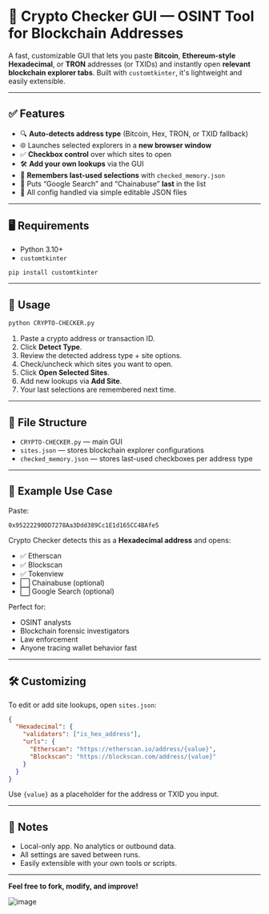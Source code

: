 # 🔎 Crypto Checker GUI — OSINT Tool for Blockchain Addresses

A fast, customizable GUI that lets you paste **Bitcoin**, **Ethereum-style Hexadecimal**, or **TRON** addresses (or TXIDs) and instantly open **relevant blockchain explorer tabs**. Built with `customtkinter`, it's lightweight and easily extensible.

---

## ✅ Features

- 🔍 **Auto-detects address type** (Bitcoin, Hex, TRON, or TXID fallback)
- 🌐 Launches selected explorers in a **new browser window**
- ✅ **Checkbox control** over which sites to open
- 🛠️ **Add your own lookups** via the GUI
- 💾 **Remembers last-used selections** with `checked_memory.json`
- 🧠 Puts “Google Search” and “Chainabuse” **last** in the list
- 📂 All config handled via simple editable JSON files

---

## 🖥️ Requirements

- Python 3.10+
- `customtkinter`

```bash
pip install customtkinter
```

---

## 🚀 Usage

```bash
python CRYPTO-CHECKER.py
```

1. Paste a crypto address or transaction ID.
2. Click **Detect Type**.
3. Review the detected address type + site options.
4. Check/uncheck which sites you want to open.
5. Click **Open Selected Sites**.
6. Add new lookups via **Add Site**.
7. Your last selections are remembered next time.

---

## 📁 File Structure

- `CRYPTO-CHECKER.py` — main GUI
- `sites.json` — stores blockchain explorer configurations
- `checked_memory.json` — stores last-used checkboxes per address type

---

## 🧠 Example Use Case

Paste:

```
0x95222290DD7278Aa3Ddd389Cc1E1d165CC4BAfe5
```

Crypto Checker detects this as a **Hexadecimal address** and opens:

- ✅ Etherscan  
- ✅ Blockscan  
- ✅ Tokenview  
- ⬜ Chainabuse (optional)  
- ⬜ Google Search (optional)

Perfect for:
- OSINT analysts
- Blockchain forensic investigators
- Law enforcement
- Anyone tracing wallet behavior fast

---

## 🛠️ Customizing

To edit or add site lookups, open `sites.json`:

```json
{
  "Hexadecimal": {
    "validators": ["is_hex_address"],
    "urls": {
      "Etherscan": "https://etherscan.io/address/{value}",
      "Blockscan": "https://blockscan.com/address/{value}"
    }
  }
}
```

Use `{value}` as a placeholder for the address or TXID you input.

---

## 🧼 Notes

- Local-only app. No analytics or outbound data.
- All settings are saved between runs.
- Easily extensible with your own tools or scripts.

---

**Feel free to fork, modify, and improve!**

![image](https://github.com/user-attachments/assets/80962463-e650-47c4-80fa-fa4e78d2b786)

